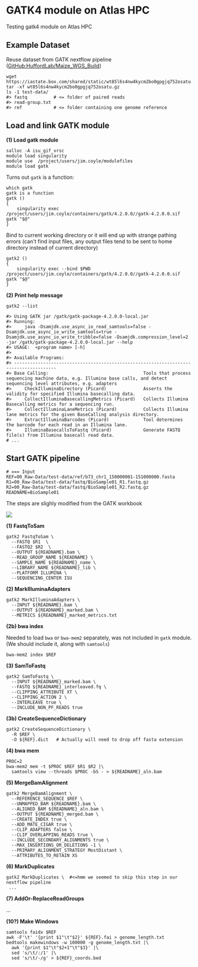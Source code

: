 # GATK4 module on Atlas HPC

Testing gatk4 module on Atlas HPC


## Example Dataset

Reuse dataset from GATK nextflow pipeline ([GitHub:HuffordLab/Maize_WGS_Build](https://github.com/HuffordLab/Maize_WGS_Build))

```
wget https://iastate.box.com/shared/static/wt85l6s4nw4kycm2bo0gpgjq752osatu.gz
tar -xf wt85l6s4nw4kycm2bo0gpgjq752osatu.gz
ls -1 test-data/
#> fastq          # <= folder of paired reads
#> read-group.txt
#> ref            # <= folder containing one genome reference
```

## Load and link GATK module

**(1) Load gatk module**

```
salloc -A isu_gif_vrsc
module load singularity
module use  /project/users/jim.coyle/modulefiles
module load gatk
```

Turns out `gatk` is a function:

```
which gatk
gatk is a function
gatk () 
{ 
    singularity exec /project/users/jim.coyle/containers/gatk/4.2.0.0//gatk-4.2.0.0.sif gatk "$@"
}
```

Bind to current working directory or it will end up with strange pathing errors (can't find input files, any output files tend to be sent to home directory instead of current directory)

```
gatk2 () 
{ 
    singularity exec --bind $PWD /project/users/jim.coyle/containers/gatk/4.2.0.0//gatk-4.2.0.0.sif gatk "$@"
}
```

**(2) Print help message**

```
gatk2 --list

#> Using GATK jar /gatk/gatk-package-4.2.0.0-local.jar
#> Running:
#>     java -Dsamjdk.use_async_io_read_samtools=false -Dsamjdk.use_async_io_write_samtools=true -Dsamjdk.use_async_io_write_tribble=false -Dsamjdk.compression_level=2 -jar /gatk/gatk-package-4.2.0.0-local.jar --help
#> USAGE:  <program name> [-h]
#> 
#> Available Programs:
#> --------------------------------------------------------------------------------------
#> Base Calling:                                    Tools that process sequencing machine data, e.g. Illumina base calls, and detect sequencing level attributes, e.g. adapters
#>     CheckIlluminaDirectory (Picard)              Asserts the validity for specified Illumina basecalling data.  
#>     CollectIlluminaBasecallingMetrics (Picard)   Collects Illumina Basecalling metrics for a sequencing run.  
#>     CollectIlluminaLaneMetrics (Picard)          Collects Illumina lane metrics for the given BaseCalling analysis directory.  
#>     ExtractIlluminaBarcodes (Picard)             Tool determines the barcode for each read in an Illumina lane.  
#>     IlluminaBasecallsToFastq (Picard)            Generate FASTQ file(s) from Illumina basecall read data. 
# ...
```

## Start GATK pipeline

```
# === Input
REF=00_Raw-Data/test-data/ref/b73_chr1_150000001-151000000.fasta
R1=00_Raw-Data/test-data/fastq/BioSample01_R1.fastq.gz
R2=00_Raw-Data/test-data/fastq/BioSample01_R2.fastq.gz
READNAME=BioSample01
```

The steps are slighly modified from the GATK workbook

![](https://bioinformaticsworkbook.org/dataAnalysis/VariantCalling/assets/gatk-workflow.png)

**(1) FastqToSam**

```
gatk2 FastqToSam \
  --FASTQ $R1  \
  --FASTQ2 $R2  \
  --OUTPUT ${READNAME}.bam \
  --READ_GROUP_NAME ${READNAME} \
  --SAMPLE_NAME ${READNAME}_name \
  --LIBRARY_NAME ${READNAME}_lib \
  --PLATFORM ILLUMINA \
  --SEQUENCING_CENTER ISU
```

**(2) MarkIlluminaAdapters**

```
gatk2 MarkIlluminaAdapters \
  --INPUT ${READNAME}.bam \
  --OUTPUT ${READNAME}_marked.bam \
  --METRICS ${READNAME}_marked_metrics.txt
```

**(2b) bwa index**

Needed to load `bwa` or `bwa-mem2` separately, was not included in `gatk` module. (We should include it, along with `samtools`)

```
bwa-mem2 index $REF
```

**(3) SamToFastq**

```
gatk2 SamToFastq \
  --INPUT ${READNAME}_marked.bam \
  --FASTQ ${READNAME}_interleaved.fq \
  --CLIPPING_ATTRIBUTE XT \
  --CLIPPING_ACTION 2 \
  --INTERLEAVE true \
  --INCLUDE_NON_PF_READS true
```

**(3b) CreateSequenceDictionary**

```
gatk2 CreateSequenceDictionary \
  -R $REF \
  -O ${REF}.dict   # Actually will need to drop off fasta extension
```

**(4) bwa mem**

```
PROC=2
bwa-mem2 mem -t $PROC $REF $R1 $R2 |\
  samtools view --threads $PROC -bS - > ${READNAME}_aln.bam
```

**(5) MergeBamAlignment**

```
gatk2 MergeBamAlignment \
  --REFERENCE_SEQUENCE $REF \
  --UNMAPPED_BAM ${READNAME}.bam \
  --ALIGNED_BAM ${READNAME}_aln.bam \
  --OUTPUT ${READNAME}_merged.bam \
  --CREATE_INDEX true \
  --ADD_MATE_CIGAR true \
  --CLIP_ADAPTERS false \
  --CLIP_OVERLAPPING_READS true \
  --INCLUDE_SECONDARY_ALIGNMENTS true \
  --MAX_INSERTIONS_OR_DELETIONS -1 \
  --PRIMARY_ALIGNMENT_STRATEGY MostDistant \
  --ATTRIBUTES_TO_RETAIN XS
```

**(6) MarkDuplicates**

```
gatk2 MarkDuplicates \  #<=hmm we seemed to skip this step in our nextflow pipeline
 ...
```

**(7) AddOr-ReplaceReadGroups**

...

**(10?) Make Windows**

```
samtools faidx $REF
awk -F'\t' '{print $1"\t"$2}' ${REF}.fai > genome_length.txt
bedtools makewindows -w 100000 -g genome_length.txt |\
  awk '{print $1"\t"$2+1"\t"$3}' |\
  sed 's/\t/:/1' |\
  sed 's/\t/-/g' > ${REF}_coords.bed
```







